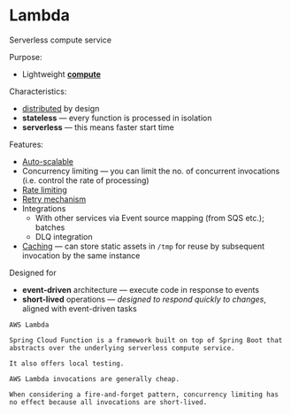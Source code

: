 # Lambda

Serverless compute service

Purpose:
* Lightweight [**compute**](../core-functionalities/compute.md)

Characteristics:
* [distributed](../strategies/distributed.md) by design
* **stateless** — every function is processed in isolation
* **serverless** — this means faster start time

Features:
* [Auto-scalable](../strategies/auto-scaling.md)
* Concurrency limiting — you can limit the no. of concurrent invocations (i.e. control the rate of processing)
* [Rate limiting](../strategies/rate-limiting.md)
* [Retry mechanism](../strategies/retry-mechanism.md)
* Integrations
  * With other services via Event source mapping (from SQS etc.); batches
  * DLQ integration
* [Caching](../strategies/caching.md) — can store static assets in `/tmp` for reuse by subsequent invocation by the same instance

Designed for
* **event-driven** architecture — execute code in response to events
* **short-lived** operations — _designed to respond quickly to changes_, aligned with event-driven tasks

~~~admonish example
AWS Lambda
~~~

~~~admonish example
Spring Cloud Function is a framework built on top of Spring Boot that abstracts over the underlying serverless compute service.

It also offers local testing.
~~~

~~~admonish note
AWS Lambda invocations are generally cheap.
~~~

~~~admonish warning
When considering a fire-and-forget pattern, concurrency limiting has no effect because all invocations are short-lived.
~~~
